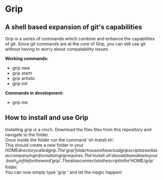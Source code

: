 Grip
==============

A shell based expansion of git's capabilities
--------------
Grip is a series of commands which combine and enhance the capabilities of git.
Since git commands are at the core of Grip, 
you can still use git without having to worry about compatability issues.

**Working commands:**
- grip new
- grip startr
- grip artistic
- grip init

**Commands in development:**
- grip me
 
**How to install and use Grip**
--------------
Installing grip is a cinch.
Download the files files from this repository and navigate to the folder.  
Once inside the folder run the command 'sh install.sh'.  
This should create a new folder in your $HOME directory called grip.  
The 'grip' folder houses the actual grip script as well as accompanying information grip requires.  
The 'install.sh' also adds an alias to your .bash_profile for the word 'grip'.  
The alias connects to the script in the '$HOME/grip' folder.  
You can now simply type 'grip <grip command>' and let the magic happen!  



